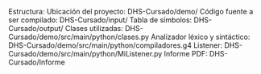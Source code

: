 Estructura:
Ubicación del proyecto: DHS-Cursado/demo/
Código fuente a ser compilado: DHS-Cursado/input/
Tabla de símbolos: DHS-Cursado/output/
Clases utilizadas: DHS-Cursado/demo/src/main/python/clases.py
Analizador léxico y sintáctico: DHS-Cursado/demo/src/main/python/compiladores.g4
Listener: DHS-Cursado/demo/src/main/python/MiListener.py
Informe PDF: DHS-Cursado/Informe

